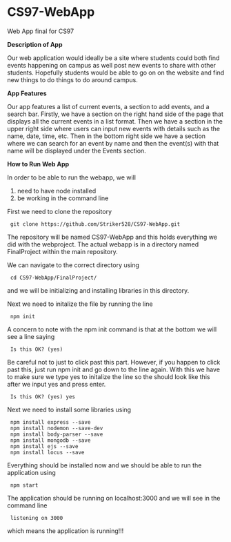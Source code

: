 # CS97-WebApp
Web App final for CS97

**Description of App**

Our web application would ideally be a site where students could both find events happening on campus as well post new events to share with other students. Hopefully students would be able to go on on the website and find new things to do things to do around campus.

**App Features**

Our app features a list of current events, a section to add events, and a search bar. Firstly, we have a section on the right hand side of the page that displays all the current events in a list format. Then we have a section in the upper right side where users can input new events with details such as the name, date, time, etc. Then in the bottom right side we have a section where we can search for an event by name and then the event(s) with that name will be displayed under the Events section.

**How to Run Web App**
  
In order to be able to run the webapp, we will 
1) need to have node installed 
2) be working in the command line 
  
First we need to clone the repository 
```
 git clone https://github.com/Striker528/CS97-WebApp.git
```
The repository will be named CS97-WebApp and this holds everything we did with the webproject.
The actual webapp is in a directory named FinalProject within the main repository.

We can navigate to the correct directory using
```
 cd CS97-WebApp/FinalProject/
```
and we will be initializing and installing libraries in this directory. 



Next we need to initalize the file by running the line
```
 npm init 
```

A concern to note with the npm init command is that at the bottom we will see a line saying 
```
 Is this OK? (yes)
```
Be careful not to just to click past this part. However, if you happen to click past this, just run npm init and go down to the line again. 
With this we have to make sure we type yes to initalize the line so the should look like this after we input yes and press enter.
```
 Is this OK? (yes) yes
```


Next we need to install some libraries using 
```
 npm install express --save
 npm install nodemon --save-dev
 npm install body-parser --save
 npm install mongodb --save
 npm install ejs --save
 npm install locus --save 
```


Everything should be installed now and we should be able to run the application using 
```
 npm start 
```


The application should be running on localhost:3000 and we will see in the command line 
```
 listening on 3000
```
which means the application is running!!!

